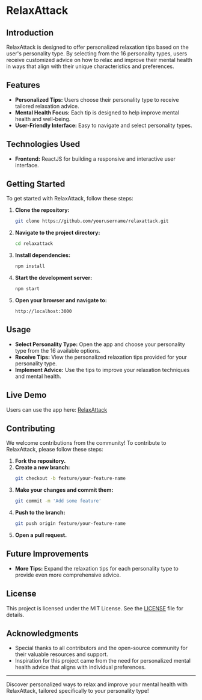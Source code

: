 # RelaxAttack

## Introduction
RelaxAttack is designed to offer personalized relaxation tips based on the user's personality type. By selecting from the 16 personality types, users receive customized advice on how to relax and improve their mental health in ways that align with their unique characteristics and preferences.

## Features
- **Personalized Tips:** Users choose their personality type to receive tailored relaxation advice.
- **Mental Health Focus:** Each tip is designed to help improve mental health and well-being.
- **User-Friendly Interface:** Easy to navigate and select personality types.

## Technologies Used
- **Frontend:** ReactJS for building a responsive and interactive user interface.

## Getting Started
To get started with RelaxAttack, follow these steps:

1. **Clone the repository:**
   ```bash
   git clone https://github.com/yourusername/relaxattack.git
   ```
2. **Navigate to the project directory:**
   ```bash
   cd relaxattack
   ```
3. **Install dependencies:**
   ```bash
   npm install
   ```
4. **Start the development server:**
   ```bash
   npm start
   ```
5. **Open your browser and navigate to:**
   ```
   http://localhost:3000
   ```

## Usage
- **Select Personality Type:** Open the app and choose your personality type from the 16 available options.
- **Receive Tips:** View the personalized relaxation tips provided for your personality type.
- **Implement Advice:** Use the tips to improve your relaxation techniques and mental health.

## Live Demo
Users can use the app here: [RelaxAttack](doggoop.github.io/RelaxAttack/)

## Contributing
We welcome contributions from the community! To contribute to RelaxAttack, please follow these steps:

1. **Fork the repository.**
2. **Create a new branch:**
   ```bash
   git checkout -b feature/your-feature-name
   ```
3. **Make your changes and commit them:**
   ```bash
   git commit -m 'Add some feature'
   ```
4. **Push to the branch:**
   ```bash
   git push origin feature/your-feature-name
   ```
5. **Open a pull request.**

## Future Improvements
- **More Tips:** Expand the relaxation tips for each personality type to provide even more comprehensive advice.

## License
This project is licensed under the MIT License. See the [LICENSE](LICENSE) file for details.

## Acknowledgments
- Special thanks to all contributors and the open-source community for their valuable resources and support.
- Inspiration for this project came from the need for personalized mental health advice that aligns with individual preferences.

---

Discover personalized ways to relax and improve your mental health with RelaxAttack, tailored specifically to your personality type!
